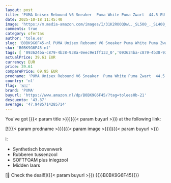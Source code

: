 ```yaml
---
layout: post
title: 'PUMA Unisex Rebound V6 Sneaker  Puma White Puma Zwart  44.5 EU'
date: 2025-10-18 11:45:40
image: 'https://m.media-amazon.com/images/I/31K2ROOQDwL._SL500_._SL400_.jpg'
comments: true
category: ofertas
author: 'tole.es'
slug: 'B0BK9G6F45-nl PUMA Unisex Rebound V6 Sneaker Puma White Puma Zwart 44.5 EU'
sku: 'B0BK9G6F45-nl'
tags: [ '093624ba-c879-4b38-938a-0eec9e1ff133_0','093624ba-c879-4b38-938a-0eec9e1ff133_3601','Arborist Merchandising Root','Herenmode','Herenschoenen','Klassieke & modieuze herensneakers','Kleding, schoenen & sieraden','Kleding, schoenen en sieraden','New Arrivals','Self Service','Special Features Stores','puma','🇳🇱', ]
actualPrice: 39.61 EUR
currency: EUR
price: 39.61
comparePrice: 69.95 EUR
prodname: 'PUMA Unisex Rebound V6 Sneaker  Puma White Puma Zwart  44.5 EU'
country: 'nl'
flag: '🇳🇱'
brand: 'PUMA'
buyurl: 'https://www.amazon.nl/dp/B0BK9G6F45/?tag=tolees0b-21'
descuento: '43.37'
average: '47.9485714285714'
---
```


You've got [{{< param title >}}]({{< param buyurl >}}) at the following link:

[![{{< param prodname >}}]({{< param image >}})]({{< param buyurl >}})

ℹ️:

- Synthetisch bovenwerk
- Rubberen tussenzool
- SOFTFOAM plus inlegzool
- Midden laars

[🛒 Check the deal!!]({{< param buyurl >}})
{{<world>}}B0BK9G6F45{{</world>}}
